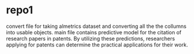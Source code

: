 # repo1
convert file for taking almetrics dataset and converting all the the collumns into usable objects.
main file contains predictive model for the citation of research papers in patents. 
By utilizing these predictions, researchers applying for patents can determine the practical applications for their work.
